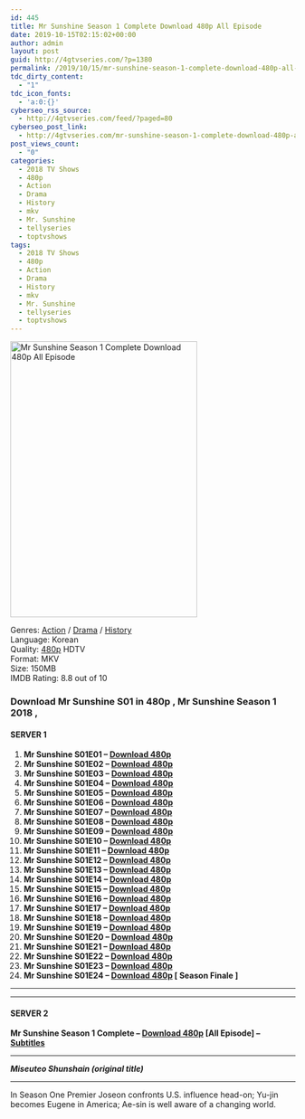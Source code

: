 ```yaml
---
id: 445
title: Mr Sunshine Season 1 Complete Download 480p All Episode
date: 2019-10-15T02:15:02+00:00
author: admin
layout: post
guid: http://4gtvseries.com/?p=1380
permalink: /2019/10/15/mr-sunshine-season-1-complete-download-480p-all-episode/
tdc_dirty_content:
  - "1"
tdc_icon_fonts:
  - 'a:0:{}'
cyberseo_rss_source:
  - http://4gtvseries.com/feed/?paged=80
cyberseo_post_link:
  - http://4gtvseries.com/mr-sunshine-season-1-complete-download-480p-all-episode/
post_views_count:
  - "0"
categories:
  - 2018 TV Shows
  - 480p
  - Action
  - Drama
  - History
  - mkv
  - Mr. Sunshine
  - tellyseries
  - toptvshows
tags:
  - 2018 TV Shows
  - 480p
  - Action
  - Drama
  - History
  - mkv
  - Mr. Sunshine
  - tellyseries
  - toptvshows
---
```

<img loading="lazy" class="aligncenter" src="https://2.bp.blogspot.com/-3c7xA6pxSX8/XaUZTaPhvxI/AAAAAAAAAgs/Qd34CU9L0JkKvGX1vJJLpJzMfmi39WKgQCK4BGAYYCw/s1600/Mr%2BSunshine%2BSeason%2B1.jpg" alt="Mr Sunshine Season 1 Complete Download 480p All Episode" width="330" height="488" />

Genres: <a href="http://4gtvseries.com/tag/action/" data-wpel-link="internal">Action</a> /&nbsp;<a href="http://4gtvseries.com/tag/drama/" data-wpel-link="internal">Drama</a> / <a href="http://4gtvseries.com/tag/history/" data-wpel-link="internal">History</a>  
Language: Korean  
Quality:&nbsp;<a href="http://4gtvseries.com/tag/480p/" data-wpel-link="internal">480p</a>&nbsp;HDTV  
Format: MKV  
Size: 150MB  
IMDB Rating: 8.8 out of 10

### **Download Mr Sunshine S01 in 480p , Mr Sunshine Season 1 2018 ,&nbsp;**

#### <span><strong>SERVER 1</strong></span>

  1. **Mr Sunshine S01E01 – <a href="http://slink.dl480p.xyz/6Ag7r" data-wpel-link="external" target="_blank" rel="nofollow external noopener noreferrer" class="wpel-icon-left"><i class="wpel-icon fa fa-download" aria-hidden="true"></i>Download 480p</a>**
  2. **Mr Sunshine S01E02 – <a href="http://slink.dl480p.xyz/x4Kv8qH" data-wpel-link="external" target="_blank" rel="nofollow external noopener noreferrer" class="wpel-icon-left"><i class="wpel-icon fa fa-download" aria-hidden="true"></i>Download 480p</a>**
  3. **Mr Sunshine S01E03 – <a href="http://slink.dl480p.xyz/DzWRZxO" data-wpel-link="external" target="_blank" rel="nofollow external noopener noreferrer" class="wpel-icon-left"><i class="wpel-icon fa fa-download" aria-hidden="true"></i>Download 480p</a>**
  4. **Mr Sunshine S01E04 – <a href="http://slink.dl480p.xyz/kWiSE" data-wpel-link="external" target="_blank" rel="nofollow external noopener noreferrer" class="wpel-icon-left"><i class="wpel-icon fa fa-download" aria-hidden="true"></i>Download 480p</a>**
  5. **Mr Sunshine S01E05 – <a href="http://slink.dl480p.xyz/8IQdK" data-wpel-link="external" target="_blank" rel="nofollow external noopener noreferrer" class="wpel-icon-left"><i class="wpel-icon fa fa-download" aria-hidden="true"></i>Download 480p</a>**
  6. **Mr Sunshine S01E06 – <a href="http://slink.dl480p.xyz/gv6B" data-wpel-link="external" target="_blank" rel="nofollow external noopener noreferrer" class="wpel-icon-left"><i class="wpel-icon fa fa-download" aria-hidden="true"></i>Download 480p</a>**
  7. **Mr Sunshine S01E07 – <a href="http://slink.dl480p.xyz/78gJjw" data-wpel-link="external" target="_blank" rel="nofollow external noopener noreferrer" class="wpel-icon-left"><i class="wpel-icon fa fa-download" aria-hidden="true"></i>Download 480p</a>**
  8. **Mr Sunshine S01E08 – <a href="http://slink.dl480p.xyz/4AwO5qa" data-wpel-link="external" target="_blank" rel="nofollow external noopener noreferrer" class="wpel-icon-left"><i class="wpel-icon fa fa-download" aria-hidden="true"></i>Download 480p</a>**
  9. **Mr Sunshine S01E09 – <a href="http://slink.dl480p.xyz/JYl9V67U" data-wpel-link="external" target="_blank" rel="nofollow external noopener noreferrer" class="wpel-icon-left"><i class="wpel-icon fa fa-download" aria-hidden="true"></i>Download 480p</a>**
 10. **Mr Sunshine S01E10 – <a href="http://slink.dl480p.xyz/UsXCIMut" data-wpel-link="external" target="_blank" rel="nofollow external noopener noreferrer" class="wpel-icon-left"><i class="wpel-icon fa fa-download" aria-hidden="true"></i>Download 480p</a>**
 11. **Mr Sunshine S01E11 – <a href="http://slink.dl480p.xyz/aaEN" data-wpel-link="external" target="_blank" rel="nofollow external noopener noreferrer" class="wpel-icon-left"><i class="wpel-icon fa fa-download" aria-hidden="true"></i>Download 480p</a>**
 12. **Mr Sunshine S01E12 – <a href="http://slink.dl480p.xyz/lFoOwt5m" data-wpel-link="external" target="_blank" rel="nofollow external noopener noreferrer" class="wpel-icon-left"><i class="wpel-icon fa fa-download" aria-hidden="true"></i>Download 480p</a>**
 13. **Mr Sunshine S01E13 – <a href="http://slink.dl480p.xyz/i2Xsnumh" data-wpel-link="external" target="_blank" rel="nofollow external noopener noreferrer" class="wpel-icon-left"><i class="wpel-icon fa fa-download" aria-hidden="true"></i>Download 480p</a>**
 14. **Mr Sunshine S01E14 – <a href="http://slink.dl480p.xyz/dp0fk5O" data-wpel-link="external" target="_blank" rel="nofollow external noopener noreferrer" class="wpel-icon-left"><i class="wpel-icon fa fa-download" aria-hidden="true"></i>Download 480p</a>**
 15. **Mr Sunshine S01E15 – <a href="http://slink.dl480p.xyz/QvOn28k" data-wpel-link="external" target="_blank" rel="nofollow external noopener noreferrer" class="wpel-icon-left"><i class="wpel-icon fa fa-download" aria-hidden="true"></i>Download 480p</a>**
 16. **Mr Sunshine S01E16 – <a href="http://slink.dl480p.xyz/LS7rPzIB" data-wpel-link="external" target="_blank" rel="nofollow external noopener noreferrer" class="wpel-icon-left"><i class="wpel-icon fa fa-download" aria-hidden="true"></i>Download 480p</a>**
 17. **Mr Sunshine S01E17 – <a href="http://slink.dl480p.xyz/EuPNFnjP" data-wpel-link="external" target="_blank" rel="nofollow external noopener noreferrer" class="wpel-icon-left"><i class="wpel-icon fa fa-download" aria-hidden="true"></i>Download 480p</a>**
 18. **Mr Sunshine S01E18 – <a href="http://slink.dl480p.xyz/gGDsMQO" data-wpel-link="external" target="_blank" rel="nofollow external noopener noreferrer" class="wpel-icon-left"><i class="wpel-icon fa fa-download" aria-hidden="true"></i>Download 480p</a>**
 19. **Mr Sunshine S01E19 – <a href="http://slink.dl480p.xyz/Pp6a5" data-wpel-link="external" target="_blank" rel="nofollow external noopener noreferrer" class="wpel-icon-left"><i class="wpel-icon fa fa-download" aria-hidden="true"></i>Download 480p</a>**
 20. **Mr Sunshine S01E20 – <a href="http://slink.dl480p.xyz/pVJJzVRs" data-wpel-link="external" target="_blank" rel="nofollow external noopener noreferrer" class="wpel-icon-left"><i class="wpel-icon fa fa-download" aria-hidden="true"></i>Download 480p</a>**
 21. **Mr Sunshine S01E21 – <a href="http://slink.dl480p.xyz/vx8zC" data-wpel-link="external" target="_blank" rel="nofollow external noopener noreferrer" class="wpel-icon-left"><i class="wpel-icon fa fa-download" aria-hidden="true"></i>Download 480p</a>**
 22. **Mr Sunshine S01E22 – <a href="http://slink.dl480p.xyz/1DdaHN" data-wpel-link="external" target="_blank" rel="nofollow external noopener noreferrer" class="wpel-icon-left"><i class="wpel-icon fa fa-download" aria-hidden="true"></i>Download 480p</a>**
 23. **Mr Sunshine S01E23 – <a href="http://slink.dl480p.xyz/iTes846" data-wpel-link="external" target="_blank" rel="nofollow external noopener noreferrer" class="wpel-icon-left"><i class="wpel-icon fa fa-download" aria-hidden="true"></i>Download 480p</a>**
 24. **Mr Sunshine S01E24 – <a href="http://slink.dl480p.xyz/49Phaey0" data-wpel-link="external" target="_blank" rel="nofollow external noopener noreferrer" class="wpel-icon-left"><i class="wpel-icon fa fa-download" aria-hidden="true"></i>Download 480p</a> [ Season Finale ]**

* * *

* * *

#### <span><strong>SERVER 2</strong></span>

**Mr Sunshine Season 1 Complete – <a href="http://dl480p.xyz/1135/" data-wpel-link="external" target="_blank" rel="nofollow external noopener noreferrer" class="wpel-icon-left"><i class="wpel-icon fa fa-download" aria-hidden="true"></i>Download 480p</a> [All Episode] – <a href="https://subscene.com/subtitles/mr-sunshine-miseuteo-shunshain" data-wpel-link="external" target="_blank" rel="nofollow external noopener noreferrer" class="wpel-icon-left"><i class="wpel-icon fa fa-download" aria-hidden="true"></i>Subtitles</a>**

* * *

<span><em><strong>Miseuteo Shunshain (original title)</strong></em></span>

* * *

In Season One Premier Joseon confronts U.S. influence head-on; Yu-jin becomes Eugene in America; Ae-sin is well aware of a changing world.

<div align="center">
</div>